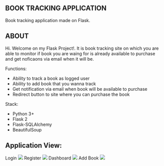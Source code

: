 ## BOOK TRACKING APPLICATION
Book tracking application made on Flask.

## ABOUT
Hi. Welcome on my Flask Project!. It is book tracking site on which you are able to monitor if book you are waing for is already available to purchase and get noficaons via email when it will be.

Functions:
  *	Ability to track a book as logged user
  *	Ability to add book that you wanna track
  *	Get notification via email when book will be available to purchase
  *	Redirect button to site where you can purchase the book
  
Stack:
  * Python 3+
  * Flask 2
  * Flask-SQLAlchemy
  * BeautifulSoup
  
## Application View:
 Login
 <img src=https://user-images.githubusercontent.com/80602417/149840452-454c44a2-81ad-4426-9d3a-8eefc66ea256.png></img>
 Register
 <img src=https://user-images.githubusercontent.com/80602417/149840619-a1d82d24-1abd-48e2-a965-e7c0d95043bf.png></img>
 Dashboard
 <img src=https://user-images.githubusercontent.com/80602417/149840945-9f167953-a945-4a07-a7cf-4dda03c2b550.png></img>
 Add Book
 <img src=https://user-images.githubusercontent.com/80602417/149841086-60943c30-2a5e-4f79-b4c9-a9bdb96d7166.png></img>
 
 

